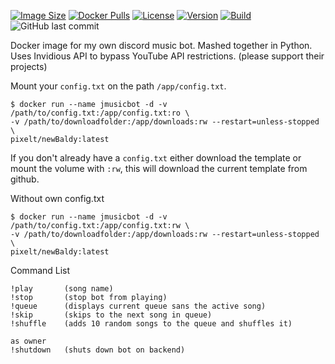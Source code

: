 [![Image Size](https://img.shields.io/docker/image-size/pixelt/newbaldy?sort=semver&style=for-the-badge)](https://hub.docker.com/layers/pixelt/newbaldy/latest/images/sha256:c37c0315014c85f7c069464fa5e0426d8585341c57b21c1a022fe6486387e776?context=explore)
[![Docker Pulls](https://img.shields.io/docker/pulls/pixelt/newbaldy?style=for-the-badge)](https://hub.docker.com/r/pixelt/newbaldy)
[![License](https://img.shields.io/github/license/UnpixeltGuard/newBaldy?style=for-the-badge)](https://github.com/UnpixeltGuard/newBaldy/blob/master/LICENSE)
[![Version](https://img.shields.io/docker/v/pixelt/newbaldy/latest?style=for-the-badge)](https://hub.docker.com/r/pixelt/newbaldy/tags)
[![Build](https://img.shields.io/github/workflow/status/UnpixeltGuard/newBaldy/Build%20latest%20docker%20image%20for%20JMusicBot?style=for-the-badge)](https://github.com/UnpixeltGuard/newBaldy/actions/workflows/main.yml)
![GitHub last commit](https://img.shields.io/github/last-commit/UnpixeltGuard/newBaldy?style=for-the-badge)

Docker image for my own discord music bot.
Mashed together in Python. Uses Invidious API to bypass YouTube API restrictions. (please support their projects)

Mount your `config.txt` on the path `/app/config.txt`.

```
$ docker run --name jmusicbot -d -v /path/to/config.txt:/app/config.txt:ro \
-v /path/to/downloadfolder:/app/downloads:rw --restart=unless-stopped \
pixelt/newBaldy:latest
```

If you don't already have a `config.txt` either download the template or mount the volume with `:rw`,
this will download the current template from github.

Without own config.txt
```
$ docker run --name jmusicbot -d -v /path/to/config.txt:/app/config.txt:rw \
-v /path/to/downloadfolder:/app/downloads:rw --restart=unless-stopped \
pixelt/newBaldy:latest
```
Command List
```
!play       (song name)
!stop       (stop bot from playing)
!queue      (displays current queue sans the active song)
!skip       (skips to the next song in queue)
!shuffle    (adds 10 random songs to the queue and shuffles it)

as owner
!shutdown   (shuts down bot on backend)
```
